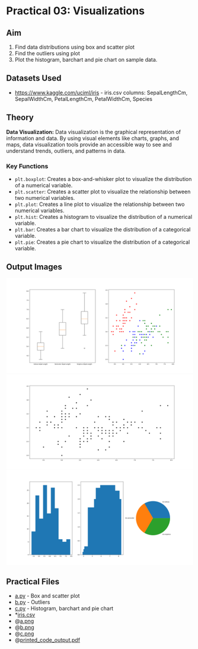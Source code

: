 # Practical 03: Visualizations

## Aim

1. Find data distributions using box and scatter plot
2. Find the outliers using plot
3. Plot the histogram, barchart and pie chart on sample data.

## Datasets Used

- <https://www.kaggle.com/uciml/iris> - iris.csv
    columns: SepalLengthCm, SepalWidthCm, PetalLengthCm, PetalWidthCm, Species

## Theory

**Data Visualization:** Data visualization is the graphical representation of information and data. By using visual elements like charts, graphs, and maps, data visualization tools provide an accessible way to see and understand trends, outliers, and patterns in data.

### Key Functions

- `plt.boxplot`: Creates a box-and-whisker plot to visualize the distribution of a numerical variable.
- `plt.scatter`: Creates a scatter plot to visualize the relationship between two numerical variables.
- `plt.plot`: Creates a line plot to visualize the relationship between two numerical variables.
- `plt.hist`: Creates a histogram to visualize the distribution of a numerical variable.
- `plt.bar`: Creates a bar chart to visualize the distribution of a categorical variable.
- `plt.pie`: Creates a pie chart to visualize the distribution of a categorical variable.

## Output Images

![a.png](./a.png)
![b.png](./b.png)
![c.png](./c.png)

## Practical Files

- [a.py](./a.py) - Box and scatter plot
- [b.py](./b.py) - Outliers
- [c.py](./c.py) - Histogram, barchart and pie chart
- *[iris.csv](./iris.csv)
- @[a.png](./a.png)
- @[b.png](./b.png)
- @[c.png](./c.png)
- @[printed_code_output.pdf](./printed_code_output.pdf)